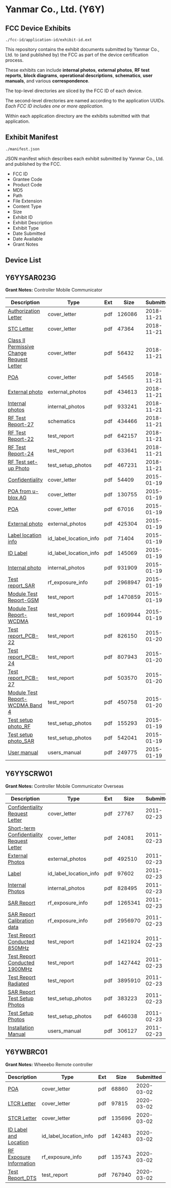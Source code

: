 # Yanmar Co., Ltd. (Y6Y)
## FCC Device Exhibits

```
./fcc-id/application-id/exhibit-id.ext
```

This repository contains the exhibit documents submitted by Yanmar Co., Ltd. to (and published by) the FCC as part of the device certification process.

These exhibits can include **internal photos**, **external photos**, **RF test reports**, **block diagrams**, **operational descriptions**, **schematics**, **user manuals**, and various **correspondence**.

The top-level directories are sliced by the FCC ID of each device.

The second-level directories are named according to the application UUIDs. *Each FCC ID includes one or more application.*

Within each application directory are the exhibits submitted with that application. 

## Exhibit Manifest

```
./manifest.json
```

JSON manifest which describes each exhibit submitted by Yanmar Co., Ltd. and published by the FCC.

- FCC ID
- Grantee Code
- Product Code
- MD5
- Path
- File Extension
- Content Type
- Size
- Exhibit ID
- Exhibit Description
- Exhibit Type
- Date Submitted
- Date Available
- Grant Notes

## Device List
## Y6YYSAR023G
**Grant Notes:** Controller Mobile Communicator

| Description | Type | Ext | Size | Submitted | Available |
| ----------- | ---- | --- | ---- | --------- | --------- |
| [Authorization Letter](Y6YYSAR023G/2bc29db7eee8f173f642304e69eb9e32/4079589.pdf) | cover_letter | pdf | 126086 | 2018-11-21 | 2018-11-21 |
| [STC Letter](Y6YYSAR023G/2bc29db7eee8f173f642304e69eb9e32/4079590.pdf) | cover_letter | pdf | 47364 | 2018-11-21 | 2018-11-21 |
| [Class II Permissive Change Request Letter](Y6YYSAR023G/2bc29db7eee8f173f642304e69eb9e32/4079591.pdf) | cover_letter | pdf | 56432 | 2018-11-21 | 2018-11-21 |
| [POA](Y6YYSAR023G/2bc29db7eee8f173f642304e69eb9e32/4079592.pdf) | cover_letter | pdf | 54565 | 2018-11-21 | 2018-11-21 |
| [External photo](Y6YYSAR023G/2bc29db7eee8f173f642304e69eb9e32/4079593.pdf) | external_photos | pdf | 434613 | 2018-11-21 | 2018-11-21 |
| [Internal photos](Y6YYSAR023G/2bc29db7eee8f173f642304e69eb9e32/4079594.pdf) | internal_photos | pdf | 933241 | 2018-11-21 | 2018-11-21 |
| [RF Test Report-27](Y6YYSAR023G/2bc29db7eee8f173f642304e69eb9e32/4079597.pdf) | schematics | pdf | 434466 | 2018-11-21 | 2018-11-21 |
| [RF Test Report-22](Y6YYSAR023G/2bc29db7eee8f173f642304e69eb9e32/4079595.pdf) | test_report | pdf | 642157 | 2018-11-21 | 2018-11-21 |
| [RF Test Report-24](Y6YYSAR023G/2bc29db7eee8f173f642304e69eb9e32/4079596.pdf) | test_report | pdf | 633641 | 2018-11-21 | 2018-11-21 |
| [RF Test set-up Photo](Y6YYSAR023G/2bc29db7eee8f173f642304e69eb9e32/4079598.pdf) | test_setup_photos | pdf | 467231 | 2018-11-21 | 2019-05-21 |
| [Confidentiality](Y6YYSAR023G/0cecce590ba23895499dfd4fd2f5bccb/2505706.pdf) | cover_letter | pdf | 54409 | 2015-01-19 | 2015-01-20 |
| [POA from u-blox AG](Y6YYSAR023G/0cecce590ba23895499dfd4fd2f5bccb/2505707.pdf) | cover_letter | pdf | 130755 | 2015-01-19 | 2015-01-20 |
| [POA](Y6YYSAR023G/0cecce590ba23895499dfd4fd2f5bccb/2505708.pdf) | cover_letter | pdf | 67016 | 2015-01-19 | 2015-01-20 |
| [External photo](Y6YYSAR023G/0cecce590ba23895499dfd4fd2f5bccb/2505699.pdf) | external_photos | pdf | 425304 | 2015-01-19 | 2015-07-19 |
| [Label location info](Y6YYSAR023G/0cecce590ba23895499dfd4fd2f5bccb/2505703.pdf) | id_label_location_info | pdf | 71404 | 2015-01-19 | 2015-01-20 |
| [ID Label](Y6YYSAR023G/0cecce590ba23895499dfd4fd2f5bccb/2505704.pdf) | id_label_location_info | pdf | 145069 | 2015-01-19 | 2015-01-20 |
| [Internal photo](Y6YYSAR023G/0cecce590ba23895499dfd4fd2f5bccb/2505700.pdf) | internal_photos | pdf | 931909 | 2015-01-19 | 2015-07-19 |
| [Test report_SAR](Y6YYSAR023G/0cecce590ba23895499dfd4fd2f5bccb/2505711.pdf) | rf_exposure_info | pdf | 2968947 | 2015-01-19 | 2015-01-20 |
| [Module Test Report-GSM](Y6YYSAR023G/0cecce590ba23895499dfd4fd2f5bccb/2071214.pdf) | test_report | pdf | 1470859 | 2015-01-19 | 2015-01-20 |
| [Module Test Report-WCDMA](Y6YYSAR023G/0cecce590ba23895499dfd4fd2f5bccb/2071215.pdf) | test_report | pdf | 1609944 | 2015-01-19 | 2015-01-20 |
| [Test report_PCB-22](Y6YYSAR023G/0cecce590ba23895499dfd4fd2f5bccb/2506988.pdf) | test_report | pdf | 826150 | 2015-01-20 | 2015-01-20 |
| [Test report_PCB-24](Y6YYSAR023G/0cecce590ba23895499dfd4fd2f5bccb/2506989.pdf) | test_report | pdf | 807943 | 2015-01-20 | 2015-01-20 |
| [Test report_PCB-27](Y6YYSAR023G/0cecce590ba23895499dfd4fd2f5bccb/2506990.pdf) | test_report | pdf | 503570 | 2015-01-20 | 2015-01-20 |
| [Module Test Report-WCDMA Band 4](Y6YYSAR023G/0cecce590ba23895499dfd4fd2f5bccb/2377299.pdf) | test_report | pdf | 450758 | 2015-01-20 | 2015-01-20 |
| [Test setup photo_RF](Y6YYSAR023G/0cecce590ba23895499dfd4fd2f5bccb/2505701.pdf) | test_setup_photos | pdf | 155293 | 2015-01-19 | 2015-07-19 |
| [Test setup photo_SAR](Y6YYSAR023G/0cecce590ba23895499dfd4fd2f5bccb/2505702.pdf) | test_setup_photos | pdf | 542041 | 2015-01-19 | 2015-07-19 |
| [User manual](Y6YYSAR023G/0cecce590ba23895499dfd4fd2f5bccb/2505705.pdf) | users_manual | pdf | 249775 | 2015-01-19 | 2015-07-19 |
## Y6YYSCRW01
**Grant Notes:** Controller Mobile Communicator Overseas

| Description | Type | Ext | Size | Submitted | Available |
| ----------- | ---- | --- | ---- | --------- | --------- |
| [Confidentiality Request Letter](Y6YYSCRW01/8f3d701c9227b602820468937003e62f/1419678.pdf) | cover_letter | pdf | 27767 | 2011-02-23 | 2011-02-23 |
| [Short-term Confidentiality Request Letter](Y6YYSCRW01/8f3d701c9227b602820468937003e62f/1419691.pdf) | cover_letter | pdf | 24081 | 2011-02-23 | 2011-02-23 |
| [External Photos](Y6YYSCRW01/8f3d701c9227b602820468937003e62f/1419679.pdf) | external_photos | pdf | 492510 | 2011-02-23 | 2011-08-22 |
| [Label](Y6YYSCRW01/8f3d701c9227b602820468937003e62f/1419682.pdf) | id_label_location_info | pdf | 97602 | 2011-02-23 | 2011-02-23 |
| [Internal Photos](Y6YYSCRW01/8f3d701c9227b602820468937003e62f/1419681.pdf) | internal_photos | pdf | 828495 | 2011-02-23 | 2011-08-22 |
| [SAR Report](Y6YYSCRW01/8f3d701c9227b602820468937003e62f/1419686.pdf) | rf_exposure_info | pdf | 1265341 | 2011-02-23 | 2011-02-23 |
| [SAR Report Calibration data](Y6YYSCRW01/8f3d701c9227b602820468937003e62f/1419687.pdf) | rf_exposure_info | pdf | 2956970 | 2011-02-23 | 2011-02-23 |
| [Test Report Conducted 850MHz](Y6YYSCRW01/8f3d701c9227b602820468937003e62f/771674.pdf) | test_report | pdf | 1421924 | 2011-02-23 | 2011-02-23 |
| [Test Report Conducted 1900MHz](Y6YYSCRW01/8f3d701c9227b602820468937003e62f/771673.pdf) | test_report | pdf | 1427442 | 2011-02-23 | 2011-02-23 |
| [Test Report Radiated](Y6YYSCRW01/8f3d701c9227b602820468937003e62f/1419694.pdf) | test_report | pdf | 3895910 | 2011-02-23 | 2011-02-23 |
| [SAR Report Test Setup Photos](Y6YYSCRW01/8f3d701c9227b602820468937003e62f/1419688.pdf) | test_setup_photos | pdf | 383223 | 2011-02-23 | 2011-08-22 |
| [Test Setup Photos](Y6YYSCRW01/8f3d701c9227b602820468937003e62f/1419695.pdf) | test_setup_photos | pdf | 646038 | 2011-02-23 | 2011-08-22 |
| [Installation Manual](Y6YYSCRW01/8f3d701c9227b602820468937003e62f/1419680.pdf) | users_manual | pdf | 306127 | 2011-02-23 | 2011-08-22 |
## Y6YWBRC01
**Grant Notes:** Wheeebo Remote controller

| Description | Type | Ext | Size | Submitted | Available |
| ----------- | ---- | --- | ---- | --------- | --------- |
| [POA](Y6YWBRC01/95c9512f31c012dcc30094edd65b8820/4635163.pdf) | cover_letter | pdf | 68860 | 2020-03-02 | 2020-03-02 |
| [LTCR Letter](Y6YWBRC01/95c9512f31c012dcc30094edd65b8820/4635164.pdf) | cover_letter | pdf | 97815 | 2020-03-02 | 2020-03-02 |
| [STCR Letter](Y6YWBRC01/95c9512f31c012dcc30094edd65b8820/4635165.pdf) | cover_letter | pdf | 135696 | 2020-03-02 | 2020-03-02 |
| [ID Label and Location](Y6YWBRC01/95c9512f31c012dcc30094edd65b8820/4635168.pdf) | id_label_location_info | pdf | 142483 | 2020-03-02 | 2020-03-02 |
| [RF Exposure Information](Y6YWBRC01/95c9512f31c012dcc30094edd65b8820/4635170.pdf) | rf_exposure_info | pdf | 135743 | 2020-03-02 | 2020-03-02 |
| [Test Report_DTS](Y6YWBRC01/95c9512f31c012dcc30094edd65b8820/4635173.pdf) | test_report | pdf | 767940 | 2020-03-02 | 2020-03-02 |

